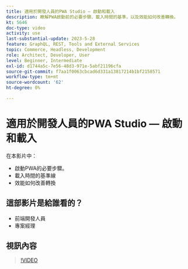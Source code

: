 ```yaml
---
title: 適用於開發人員的PWA Studio — 啟動和載入
description: 瞭解PWA啟動前的必要步驟​、載入時間的基準，以​及效能如何改善轉換。
kt: 5646
doc-type: video
activity: use
last-substantial-update: 2023-5-28
feature: GraphQL, REST, Tools and External Services
topic: Commerce, Headless, Development
role: Architect, Developer, User
level: Beginner, Intermediate
exl-id: d1744a5c-7e56-48d3-971e-5abf21196cfa
source-git-commit: f7aa1f0063cbcad6d331a13817214b1bf2158571
workflow-type: tm+mt
source-wordcount: '62'
ht-degree: 0%

---
```


# 適用於開發人員的PWA Studio — 啟動和載入

在本影片中：

- 啟動PWA的必要步驟&#x200B;。
- 載入時間的基準&#x200B;線
- 效能如何改善轉換

## 這部影片是給誰看的？

- 前端開發人員
- 專案經理

## 視訊內容

>[!VIDEO](https://video.tv.adobe.com/v/35717?quality=12&learn=on)
